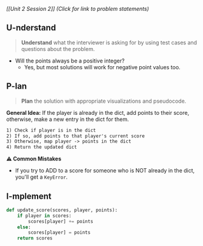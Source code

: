 *[[Unit 2 Session 2]] (Click for link to problem statements)*

## U-nderstand
 
> **Understand** what the interviewer is asking for by using test cases and questions about the problem.

- Will the points always be a positive integer?
  - Yes, but most solutions will work for negative point values too.

## P-lan

> **Plan** the solution with appropriate visualizations and pseudocode.

**General Idea:** If the player is already in the dict, add points to their score, otherwise, make a new entry in the dict for them.

```markdown
1) Check if player is in the dict
2) If so, add points to that player's current score
3) Otherwise, map player -> points in the dict
4) Return the updated dict 
```

**⚠️ Common Mistakes**

- If you try to ADD to a score for someone who is NOT already in the dict, you'll get a `KeyError`.

## I-mplement

```python
def update_score(scores, player, points):
    if player in scores:
        scores[player] += points
    else:
        scores[player] = points
    return scores
```